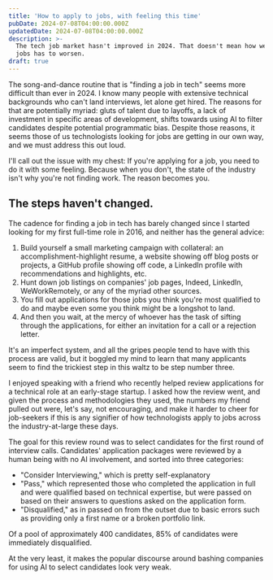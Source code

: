 ```yaml
---
title: 'How to apply to jobs, with feeling this time'
pubDate: 2024-07-08T04:00:00.000Z
updatedDate: 2024-07-08T04:00:00.000Z
description: >-
  The tech job market hasn't improved in 2024. That doesn't mean how we apply to
  jobs has to worsen.
draft: true
---
```


The song-and-dance routine that is "finding a job in tech" seems more difficult than ever in 2024. I know many people with extensive technical backgrounds who can't land interviews, let alone get hired. The reasons for that are potentially myriad: gluts of talent due to layoffs, a lack of investment in specific areas of development, shifts towards using AI to filter candidates despite potential programmatic bias. Despite those reasons, it seems those of us technologists looking for jobs are getting in our own way, and we must address this out loud.

I'll call out the issue with my chest: If you're applying for a job, you need to do it with some feeling. Because when you don't, the state of the industry isn't why you're not finding work. The reason becomes you.

## The steps haven't changed.

The cadence for finding a job in tech has barely changed since I started looking for my first full-time role in 2016, and neither has the general advice:

1. Build yourself a small marketing campaign with collateral: an accomplishment-highlight resume, a website showing off blog posts or projects, a GitHub profile showing off code, a LinkedIn profile with recommendations and highlights, etc.
2. Hunt down job listings on companies' job pages, Indeed, LinkedIn, WeWorkRemotely, or any of the myriad other sources.
3. You fill out applications for those jobs you think you're most qualified to do and maybe even some you think might be a longshot to land.
4. And then you wait, at the mercy of whoever has the task of sifting through the applications, for either an invitation for a call or a rejection letter.

It's an imperfect system, and all the gripes people tend to have with this process are valid, but it boggled my mind to learn that many applicants seem to find the trickiest step in this waltz to be step number three.

I enjoyed speaking with a friend who recently helped review applications for a technical role at an early-stage startup. I asked how the review went, and given the process and methodologies they used, the numbers my friend pulled out were, let's say, not encouraging, and make it harder to cheer for job-seekers if this is any signifier of how technologists apply to jobs across the industry-at-large these days.

The goal for this review round was to select candidates for the first round of interview calls. Candidates' application packages were reviewed by a human being with no AI involvement, and sorted into three categories:

* "Consider Interviewing," which is pretty self-explanatory
* "Pass," which represented those who completed the application in full and were qualified based on technical expertise, but were passed on based on their answers to questions asked on the application form.
* "Disqualified," as in passed on from the outset due to basic errors such as providing only a first name or a broken portfolio link.

Of a pool of approximately 400 candidates, 85% of candidates were immediately disqualified.

At the very least, it makes the popular discourse around bashing companies for using AI to select candidates look very weak.
